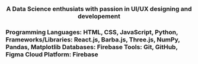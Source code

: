 <h3 align="center">A Data Science enthusiats with passion in UI/UX designing and developement</h3>

<h3> Programming Languages: HTML, CSS, JavaScript, Python, 
Frameworks/Libraries: React.js, Barba.js, Three.js, NumPy, Pandas, Matplotlib
Databases: Firebase
Tools: Git, GitHub, Figma
Cloud Platform: Firebase</h3>
<!--
**Sankalp-Pradhan/Sankalp-Pradhan** is a ✨ _special_ ✨ repository because its `README.md` (this file) appears on your GitHub profile.

Here are some ideas to get you started:

- 🔭 I’m currently working on ...
- 🌱 I’m currently learning ...
- 👯 I’m looking to collaborate on ...
- 🤔 I’m looking for help with ...
- 💬 Ask me about ...
- 📫 How to reach me: ...
- 😄 Pronouns: ...
- ⚡ Fun fact: ...
-->
